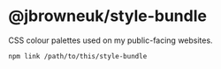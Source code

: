 # @jbrowneuk/style-bundle

CSS colour palettes used on my public-facing websites.

`npm link /path/to/this/style-bundle`